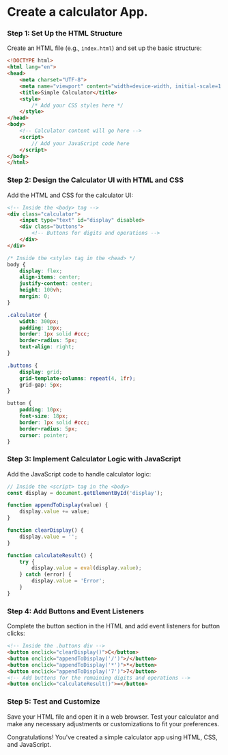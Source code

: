 # Create a calculator App.

### Step 1: Set Up the HTML Structure

Create an HTML file (e.g., `index.html`) and set up the basic structure:

```html
<!DOCTYPE html>
<html lang="en">
<head>
    <meta charset="UTF-8">
    <meta name="viewport" content="width=device-width, initial-scale=1.0">
    <title>Simple Calculator</title>
    <style>
        /* Add your CSS styles here */
    </style>
</head>
<body>
    <!-- Calculator content will go here -->
    <script>
        // Add your JavaScript code here
    </script>
</body>
</html>
```

### Step 2: Design the Calculator UI with HTML and CSS

Add the HTML and CSS for the calculator UI:

```html
<!-- Inside the <body> tag -->
<div class="calculator">
    <input type="text" id="display" disabled>
    <div class="buttons">
        <!-- Buttons for digits and operations -->
    </div>
</div>
```

```css
/* Inside the <style> tag in the <head> */
body {
    display: flex;
    align-items: center;
    justify-content: center;
    height: 100vh;
    margin: 0;
}

.calculator {
    width: 300px;
    padding: 10px;
    border: 1px solid #ccc;
    border-radius: 5px;
    text-align: right;
}

.buttons {
    display: grid;
    grid-template-columns: repeat(4, 1fr);
    grid-gap: 5px;
}

button {
    padding: 10px;
    font-size: 18px;
    border: 1px solid #ccc;
    border-radius: 5px;
    cursor: pointer;
}
```

### Step 3: Implement Calculator Logic with JavaScript

Add the JavaScript code to handle calculator logic:

```javascript
// Inside the <script> tag in the <body>
const display = document.getElementById('display');

function appendToDisplay(value) {
    display.value += value;
}

function clearDisplay() {
    display.value = '';
}

function calculateResult() {
    try {
        display.value = eval(display.value);
    } catch (error) {
        display.value = 'Error';
    }
}
```

### Step 4: Add Buttons and Event Listeners

Complete the button section in the HTML and add event listeners for button clicks:

```html
<!-- Inside the .buttons div -->
<button onclick="clearDisplay()">C</button>
<button onclick="appendToDisplay('/')">/</button>
<button onclick="appendToDisplay('*')">*</button>
<button onclick="appendToDisplay('7')">7</button>
<!-- Add buttons for the remaining digits and operations -->
<button onclick="calculateResult()">=</button>
```

### Step 5: Test and Customize

Save your HTML file and open it in a web browser. Test your calculator and make any necessary adjustments or customizations to fit your preferences.

Congratulations! You've created a simple calculator app using HTML, CSS, and JavaScript. 